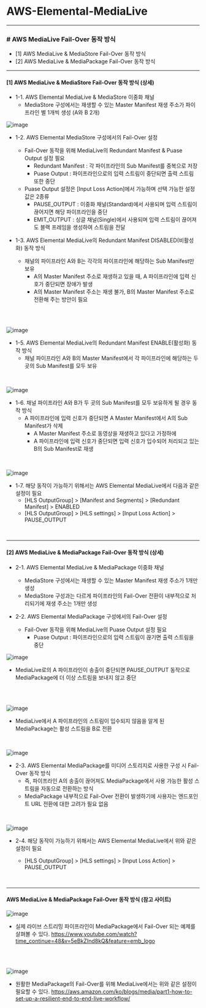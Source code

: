 # AWS-Elemental-MediaLive

* * *

### # AWS MediaLive Fail-Over 동작 방식

- [1] AWS MediaLive & MediaStore Fail-Over 동작 방식
- [2] AWS MediaLive & MediaPackage Fail-Over 동작 방식


* * *

#### [1] AWS MediaLive & MediaStore Fail-Over 동작 방식 (상세)

- 1-1. AWS Elemental MediaLive & MediaStore 이중화 채널 
    - MediaStore 구성에서는 재생할 수 있는 Master Manifest 재생 주소가 파이프라인 별 1개씩 생성 (A와 B 2개)

![image](./images/Capture-1.png)

- 1-2. AWS Elemental MediaStore 구성에서의 Fail-Over 설정
    - Fail-Over 동작을 위해 MediaLive의 Redundant Manifest & Puase Output 설정 필요
        - Redundant Manifest : 각 파이프라인의 Sub Manifest를 중복으로 저장
        - Puase Output : 파이프라인으로의 입력 스트림이 중단되면 출력 스트림 또한 중단
    - Puase Output 설정은 [Input Loss Action]에서 가능하며 선택 가능한 설정 값은 2종류
        - PAUSE_OUTPUT : 이중화 채널(Standard)에서 사용되며 입력 스트림이 끊어지면 해당 파이프라인을 중단
        - EMIT_OUTPUT : 싱글 채널(Single)에서 사용되며 입력 스트림이 끊어져도 블랙 프레임을 생성하여 스트림을 전달

- 1-3. AWS Elemental MediaLive의 Redundant Manifest DISABLED(비활성화) 동작 방식
    - 채널의 파이프라인 A와 B는 각각의 파이프라인에 해당하는 Sub Manifest만 보유
        - A의 Master Manifest 주소로 재생하고 있을 때, A 파이프라인에 입력 신호가 중단되면 장애가 발생        
        - A의 Master Manifest 주소는 재생 불가, B의 Master Manifest 주소로 전환해 주는 방안이 필요
    
<br><br>

![image](./images/Capture-2.png)

- 1-5. AWS Elemental MediaLive의 Redundant Manifest ENABLE(활성화) 동작 방식
    - 채널 파이프라인 A와 B의 Master Manifest에서 각 파이프라인에 해당하는 두 곳의 Sub Manifest를 모두 보유
    

<br>

![image](./images/Capture-3.png)

-  1-6. 채널 파이프라인 A와 B가 두 곳의 Sub Manifest를 모두 보유하게 될 경우 동작 방식
    - A 파이프라인에 입력 신호가 중단되면 A Master Manifest에서 A의 Sub Manifest가 삭제
        - A Master Manifest 주소로 동영상을 재생하고 있다고 가정하에
        - A 파이프라인에 입력 신호가 중단되면 입력 신호가 입수되어 처리되고 있는 B의 Sub Manifest로 재생

<br>

![image](./images/Capture-4.png)

- 1-7. 해당 동작이 가능하기 위해서는 AWS Elemental MediaLive에서 다음과 같은 설정이 필요
    - [HLS OutputGroup] > [Manifest and Segments] > [Redundant Manifest] > ENABLED
    - [HLS OutputGroup] > [HLS settings] > [Input Loss Action] > PAUSE_OUTPUT


<br>

* * *

#### [2] AWS MediaLive & MediaPackage Fail-Over 동작 방식 (상세)

- 2-1. AWS Elemental MediaLive & MediaPackage 이중화 채널
    - MediaStore 구성에서는 재생할 수 있는 Master Manifest 재생 주소가 1개만 생성
    - MediaStore 구성과는 다르게 파이프라인의 Fail-Over 전환이 내부적으로 처리되기에 재생 주소는 1개만 생성

- 2-2. AWS Elemental MediaPackage 구성에서의 Fail-Over 설정
    - Fail-Over 동작을 위해 MediaLive의 Puase Output 설정 필요
        - Puase Output : 파이프라인으로의 입력 스트림이 끊기면 출력 스트림을 중단
    

![image](./images/Capture-5.png)

- MediaLive로의 A 파이프라인이 송출이 중단되면 PAUSE_OUTPUT 동작으로 MediaPackage에 더 이상 스트림을 보내지 않고 중단
   

<br><br>

![image](./images/Capture-6.png)

- MediaLive에서 A 파이프라인의 스트림이 입수되지 않음을 알게 된 MediaPackage는 활성 스트림을 B로 전환

<br>

![image](./images/Capture-7.png)

- 2-3. AWS Elemental MediaPackage를 미디어 스토리지로 사용한 구성 시 Fail-Over 동작 방식
    - 즉, 파이프라인 A의 송출이 끊어져도 MediaPackage에서 사용 가능한 활성 스트림을 자동으로 전환하는 방식
    - MediaPackage 내부적으로 Fail-Over 전환이 발생하기에 사용자는 엔드포인트 URL 전환에 대한 고려가 필요 없음

<br>

![image](./images/Capture-8.png)

- 2-4. 해당 동작이 가능하기 위해서는 AWS Elemental MediaLive에서 위와 같은 설정이 필요

    - [HLS OutputGroup] > [HLS settings] > [Input Loss Action] > PAUSE_OUTPUT

<br>

* * *

 #### AWS MediaLive & MediaPackage Fail-Over 동작 방식 (참고 사이트)   

![image](./images/Capture-9.png)

- 실제 라이브 스트리밍 파이프라인이 MediaPackage에서 Fail-Over 되는 예제를 살펴볼 수 있다.
https://www.youtube.com/watch?time_continue=48&v=5eBkZInd8kQ&feature=emb_logo

<br><br>

![image](./images/Capture-10.png)

- 원활한 MediaPackage의 Fail-Over를 위해 MediaLive에서는 위와 같은 설정이 필요할 수 있다.
https://aws.amazon.com/ko/blogs/media/part1-how-to-set-up-a-resilient-end-to-end-live-workflow/

<br><br>
